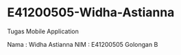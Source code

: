 # E41200505-Widha-Astianna
Tugas Mobile Application

Nama : Widha Astianna
NIM : E41200505
Golongan B


